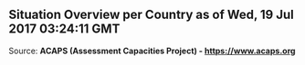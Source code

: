 ## Situation Overview per Country as of Wed, 19 Jul 2017 03:24:11 GMT

Source: **ACAPS (Assessment Capacities Project) - https://www.acaps.org**